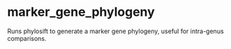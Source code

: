 # marker_gene_phylogeny
Runs phylosift to generate a marker gene phylogeny, useful for intra-genus comparisons.
